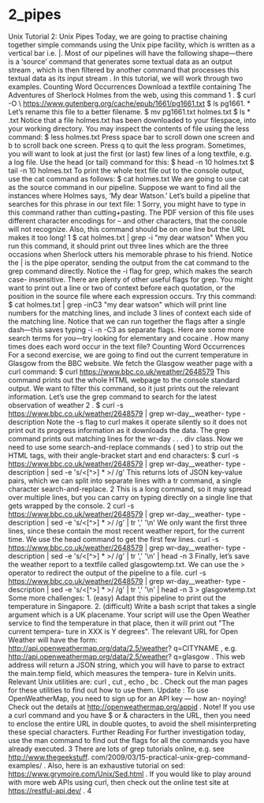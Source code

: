 # 2_pipes

Unix Tutorial 2: Unix Pipes  Today,   we   are   going   to   practise   chaining   together   simple   commands   using   the Unix   pipe   facility,   which   is   written   as   a   vertical   bar   i.e.   |.   Most   of   our   pipelines will   have   the   following   shape—there   is   a   ‘source’   command   that   generates   some textual   data   as   an   output   stream ,   which   is   then   filtered   by   another   command that   processes   this   textual   data   as   its   input   stream .   In   this   tutorial,   we   will work   through   two   examples.  Counting Word Occurrences  Download   a   textfile   containing   The   Adventures   of   Sherlock   Holmes   from   the web,   using   this   command 1 .  $   curl   -O \  https://www.gutenberg.org/cache/epub/1661/pg1661.txt  $   ls   pg1661. *  Let’s   rename   this   file   to   a   better   filename.  $   mv   pg1661.txt holmes.txt  $   ls   * .txt  Notice   that   a   file   holmes.txt   has   been   downloaded   to   your   filespace,   into your   working   directory.   You   may   inspect   the   contents   of   file   using   the   less command:  $   less   holmes.txt  Press   space   bar   to   scroll   down   one   screen   and   b   to   scroll   back   one   screen. Press   q   to   quit   the   less   program.  Sometimes,   you   will   want   to   look   at   just   the   first   (or   last)   few   lines   of   a   long textfile,   e.g.   a   log   file.   Use   the   head   (or   tail)   command   for   this:  $   head   -n 10 holmes.txt  $   tail   -n 10 holmes.txt  To   print   the   whole   text   file   out   to   the   console   output,   use   the   cat   command as   follows:  $   cat   holmes.txt  We   are   going   to   use   cat   as   the   source   command   in   our   pipeline.   Suppose we   want   to   find   all   the   instances   where   Holmes   says,   ‘My   dear   Watson.’   Let’s build   a   pipeline   that   searches   for   this   phrase   in   our   text   file:  1 Sorry,   you   might   have   to   type   in   this   command   rather   than   cutting+pasting.   The   PDF version   of   this   file   uses   different   character   encodings   for   –   and   other   characters,   that   the console   will   not   recognize.   Also,   this   command   should   be   on   one   line   but   the   URL   makes   it too   long!  1
$   cat   holmes.txt |   grep   -i "my dear watson"  When   you   run   this   command,   it   should   print   out   three   lines   which   are   the three   occasions   when   Sherlock   utters   his   memorable   phrase   to   his   friend.   Notice the   |   is   the   pipe   operator,   sending   the   output   from   the   cat   command   to   the   grep command   directly.   Notice   the   -i   flag   for   grep,   which   makes   the   search   case- insensitive.   There   are   plenty   of   other   useful   flags   for   grep.   You   might   want   to print   out   a   line   or   two   of   context   before   each   quotation,   or   the   position   in   the source   file   where   each   expression   occurs.   Try   this   command:  $   cat   holmes.txt |   grep   -inC3 "my dear watson"  which   will   print   line   numbers   for   the   matching   lines,   and   include   3   lines   of context   each   side   of   the   matching   line.   Notice   that   we   can   run   together   the flags   after   a   single   dash—this   saves   typing   -i   -n   -C3   as   separate   flags.  Here   are   some   more   search   terms   for   you—try   looking   for   elementary   and  cocaine .   How   many   times   does   each   word   occur   in   the   text   file?  Counting Word Occurrences  For   a   second   exercise,   we   are   going   to   find   out   the   current   temperature   in Glasgow   from   the   BBC   website.   We   fetch   the   Glasgow   weather   page   with   a curl   command:  $   curl   https://www.bbc.co.uk/weather/2648579  This   command   prints   out   the   whole   HTML   webpage   to   the   console   standard output.   We   want   to   filter   this   command,   so   it   just   prints   out   the   relevant information.   Let’s   use   the   grep   command   to   search   for   the   latest   observation   of weather 2 .  $   curl   -s https://www.bbc.co.uk/weather/2648579 |  grep   wr-day__weather- type -description  Note   the   -s   flag   to   curl   makes   it   operate   silently   so   it   does   not   print   out   its progress   information   as   it   downloads   the   data.   The   grep   command   prints   out matching   lines   for   the   wr-day   . . . div   class.  Now   we   need   to   use   some   search-and-replace   commands   ( sed )   to   strip   out the   HTML   tags,   with   their   angle-bracket   start   and   end   characters:  $   curl   -s https://www.bbc.co.uk/weather/2648579 |  grep   wr-day__weather- type -description |  sed   -e 's/<[^>] * >/ /g'  This   returns   lots   of   JSON   key-value   pairs,   which   we   can   split   into   separate lines   with   a   tr   command,   a   single   character   search-and-replace.  2 This   is   a   long   command,   so   it   may   spread   over   multiple   lines,   but   you   can   carry   on   typing directly   on   a   single   line   that   gets   wrapped   by   the   console.  2
curl   -s https://www.bbc.co.uk/weather/2648579 |  grep   wr-day__weather- type -description |  sed   -e 's/<[^>] * >/ /g' |  tr ',' '\n'  We   only   want   the   first   three   lines,   since   these   contain   the   most   recent   weather report,   for   the   current   time.   We   use   the   head   command   to   get   the   first   few   lines.  curl   -s https://www.bbc.co.uk/weather/2648579 |  grep   wr-day__weather- type -description |  sed   -e 's/<[^>] * >/ /g' |  tr ',' '\n' |  head   -n 3  Finally,   let’s   save   the   weather   report   to   a   textfile   called   glasgowtemp.txt. We   can   use   the   >   operator   to   redirect   the   output   of   the   pipeline   to   a   file.  curl   -s https://www.bbc.co.uk/weather/2648579 |  grep   wr-day__weather- type -description |  sed   -e 's/<[^>] * >/ /g' |  tr ',' '\n' |  head   -n 3 > glasgowtemp.txt  Some   more   challenges:  1. (easy)   Adapt   this   pipeline   to   print   out   the   temperature   in   Singapore.  2. (difficult)   Write   a   bash   script   that   takes   a   single   argument   which   is   a   UK placename.   Your   script   will   use   the   Open   Weather   service   to   find   the temperature   in   that   place,   then   it   will   print   out   "The   current   tempera- ture   in   XXX   is   Y   degrees".   The   relevant   URL   for   Open   Weather   will have   the   form:   http://api.openweathermap.org/data/2.5/weather? q=CITYNAME ,   e.g.   http://api.openweathermap.org/data/2.5/weather? q=glasgow .   This   web   address   will   return   a   JSON   string,   which   you   will have   to   parse   to   extract   the   main.temp   field,   which   measures   the   tempera- ture   in   Kelvin   units.   Relevant   Unix   utilities   are:   curl ,   cut ,   echo ,   bc .   Check out   the   man   pages   for   these   utilities   to   find   out   how   to   use   them.   Update : To   use   OpenWeatherMap,   you   need   to   sign   up   for   an   API   key   —   how   an- noying!   Check   out   the   details   at   http://openweathermap.org/appid .  Note!   If   you   use   a   curl   command   and   you   have   $   or   &   characters   in   the URL,   then   you   need   to   enclose   the   entire   URL   in   double   quotes,   to   avoid the   shell   misinterpreting   these   special   characters.  Further Reading  For   further   investigation   today,   use   the   man   command   to   find   out   the   flags   for all   the   commands   you   have   already   executed.  3
There   are   lots   of   grep   tutorials   online,   e.g.   see   http://www.thegeekstuff. com/2009/03/15-practical-unix-grep-command-examples/ .   Also,   here   is an   exhaustive   tutorial   on   sed:   https://www.grymoire.com/Unix/Sed.html .  If   you   would   like   to   play   around   with   more   web   APIs   using   curl,   then   check out   the   online   test   site   at   https://restful-api.dev/ .  4
